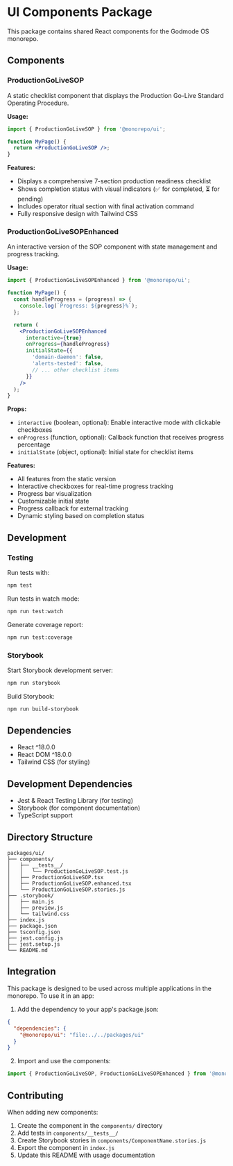 # UI Components Package

This package contains shared React components for the Godmode OS monorepo.

## Components

### ProductionGoLiveSOP

A static checklist component that displays the Production Go-Live Standard Operating Procedure.

**Usage:**
```jsx
import { ProductionGoLiveSOP } from '@monorepo/ui';

function MyPage() {
  return <ProductionGoLiveSOP />;
}
```

**Features:**
- Displays a comprehensive 7-section production readiness checklist
- Shows completion status with visual indicators (✅ for completed, ⏳ for pending)
- Includes operator ritual section with final activation command
- Fully responsive design with Tailwind CSS

### ProductionGoLiveSOPEnhanced

An interactive version of the SOP component with state management and progress tracking.

**Usage:**
```jsx
import { ProductionGoLiveSOPEnhanced } from '@monorepo/ui';

function MyPage() {
  const handleProgress = (progress) => {
    console.log(`Progress: ${progress}%`);
  };

  return (
    <ProductionGoLiveSOPEnhanced
      interactive={true}
      onProgress={handleProgress}
      initialState={{
        'domain-daemon': false,
        'alerts-tested': false,
        // ... other checklist items
      }}
    />
  );
}
```

**Props:**
- `interactive` (boolean, optional): Enable interactive mode with clickable checkboxes
- `onProgress` (function, optional): Callback function that receives progress percentage
- `initialState` (object, optional): Initial state for checklist items

**Features:**
- All features from the static version
- Interactive checkboxes for real-time progress tracking
- Progress bar visualization
- Customizable initial state
- Progress callback for external tracking
- Dynamic styling based on completion status

## Development

### Testing

Run tests with:
```bash
npm test
```

Run tests in watch mode:
```bash
npm run test:watch
```

Generate coverage report:
```bash
npm run test:coverage
```

### Storybook

Start Storybook development server:
```bash
npm run storybook
```

Build Storybook:
```bash
npm run build-storybook
```

## Dependencies

- React ^18.0.0
- React DOM ^18.0.0
- Tailwind CSS (for styling)

## Development Dependencies

- Jest & React Testing Library (for testing)
- Storybook (for component documentation)
- TypeScript support

## Directory Structure

```
packages/ui/
├── components/
│   ├── __tests__/
│   │   └── ProductionGoLiveSOP.test.js
│   ├── ProductionGoLiveSOP.tsx
│   ├── ProductionGoLiveSOP.enhanced.tsx
│   └── ProductionGoLiveSOP.stories.js
├── .storybook/
│   ├── main.js
│   ├── preview.js
│   └── tailwind.css
├── index.js
├── package.json
├── tsconfig.json
├── jest.config.js
├── jest.setup.js
└── README.md
```

## Integration

This package is designed to be used across multiple applications in the monorepo. To use it in an app:

1. Add the dependency to your app's package.json:
```json
{
  "dependencies": {
    "@monorepo/ui": "file:../../packages/ui"
  }
}
```

2. Import and use the components:
```jsx
import { ProductionGoLiveSOP, ProductionGoLiveSOPEnhanced } from '@monorepo/ui';
```

## Contributing

When adding new components:

1. Create the component in the `components/` directory
2. Add tests in `components/__tests__/`
3. Create Storybook stories in `components/ComponentName.stories.js`
4. Export the component in `index.js`
5. Update this README with usage documentation
